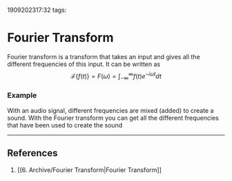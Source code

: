 1909202317:32
tags: 
# Fourier Transform

Fourier transform is a transform that takes an input and gives all the different frequencies of this input. It can be written as 
$$
\mathcal{F}\{f(t)\} = F(\omega) = \int_{-\infty}^{\infty} f(t) e^{-i \omega t} dt 
$$
### Example
With an audio signal, different frequencies are mixed (added) to create a sound. With the Fourier transform you can get all the different frequencies that have been used to create the sound


---
## References
1. [[6. Archive/Fourier Transform|Fourier Transform]]